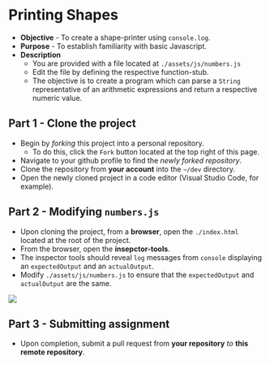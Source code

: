# Printing Shapes

* **Objective** - To create a shape-printer using `console.log`.
* **Purpose** - To establish familiarity with basic Javascript.
* **Description**
    * You are provided with a file located at `./assets/js/numbers.js`
    * Edit the file by defining the respective function-stub.
    * The objective is to create a program which can parse a `String` representative of an arithmetic expressions and return a respective numeric value.



## Part 1 - Clone the project

* Begin by _forking_ this project into a personal repository.
   * To do this, click the `Fork` button located at the top right of this page.
* Navigate to your github profile to find the _newly forked repository_.
* Clone the repository from **your account** into the `~/dev` directory.
* Open the newly cloned project in a code editor (Visual Studio Code, for example).


## Part 2 - Modifying `numbers.js`
* Upon cloning the project, from a **browser**, open the `./index.html` located at the root of the project.
* From the browser, open the **insepctor-tools**.
* The inspector tools should reveal `log` messages from `console` displaying an `expectedOutput` and an `actualOutput`.
* Modify `./assets/js/numbers.js` to ensure that the `expectedOutput` and `actualOutput` are the same.

![](./assets/img/console.png)


## Part 3 - Submitting assignment
* Upon completion, submit a pull request from **your repository** _to_ **this remote repository**.
